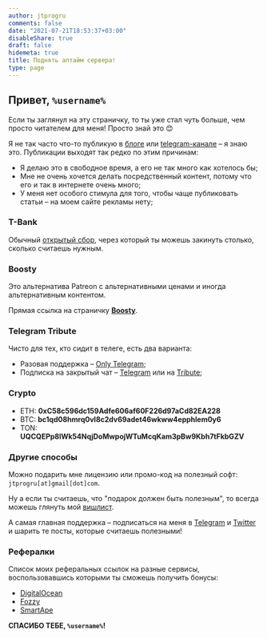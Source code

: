 ```yaml
---
author: jtprogru
comments: false
date: "2021-07-21T18:53:37+03:00"
disableShare: true
draft: false
hidemeta: true
title: Поднять аптайм сервера!
type: page
---
```


## Привет, `%username%`

Если ты заглянул на эту страничку, то ты уже стал чуть больше, чем просто читателем для меня! Просто знай это 😊

Я не так часто что-то публикую в [блоге](https://jtprog.ru) или [telegram-канале](https://ttttt.me/jtprogru_channel) – я знаю это. Публикации выходят так редко по этим причинам:

- Я делаю это в свободное время, а его не так много как хотелось бы;
- Мне не очень хочется делать посредственный контент, потому что его и так в интернете очень много;
- У меня нет особого стимула для того, чтобы чаще публиковать статьи – на моем сайте рекламы нету;

### T-Bank

Обычный [открытый сбор](https://www.tbank.ru/cf/6pTjRrvOfvZ), через который ты можешь закинуть столько, сколько считаешь нужным.

### Boosty

Это альтернатива Patreon с альтернативными ценами и иногда альтернативным контентом.

Прямая ссылка на страничку [**Boosty**](https://boosty.to/jtprogru/donate).

### Telegram Tribute

Чисто для тех, кто сидит в телеге, есть два варианта:

- Разовая поддержка – [Only Telegram](https://t.me/tribute/app?startapp=dl5a);
- Подписка на закрытый чат – [Telegram](https://t.me/tribute/app?startapp=soRV) или на [Tribute](https://web.tribute.tg/s/oRV);

### Crypto

- ETH: **0xC58c596dc159Adfe606af60F226d97aCd82EA228**
- BTC: **bc1qd08hmrq0vl8c2dv69adet46wkww4epphlem0y6**
- TON: **UQCQEPp8lWk54NqjDoMwpojWTuMcqKam3pBw9Kbh7tFkbGZV**

### Другие способы

Можно подарить мне лицензию или промо-код на полезный софт: `jtprogru[at]gmail[dot]com`.

Ну а если ты считаешь, что "подарок должен быть полезным", то всегда можешь глянуть мой [вишлист](https://mywishboard.com/@jtprogru).

А самая главная поддержка – подписаться на меня в [Telegram](https://ttttt.me/jtprogru_channel) и [Twitter](https://twitter.com/jtprogru) и шарить те посты, которые считаешь полезными!

### Рефералки

Список моих реферальных ссылок на разные сервисы, воспользовавшись которыми ты сможешь получить бонусы:

- [DigitalOcean](https://m.do.co/c/915531dbfa41)
- [Fozzy](https://fozzy.com/aff.php?aff=1116)
- [SmartApe](http://www.smartape.ru/?partner=52369)

**СПАСИБО ТЕБЕ, `%username%`!**

